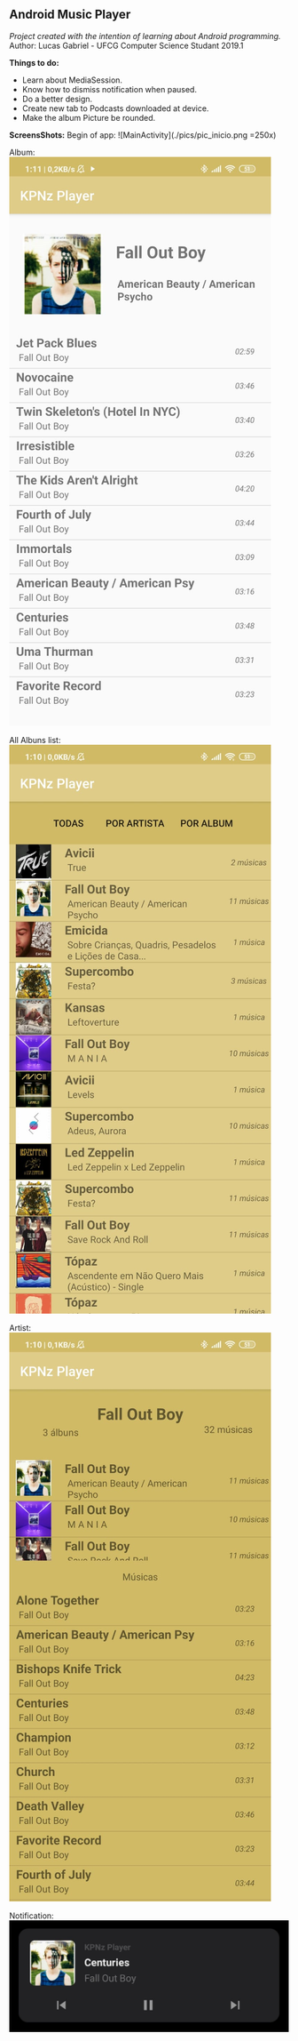 ﻿## **Android Music Player**

*Project created with the intention of learning about Android programming.*
Author: Lucas Gabriel - UFCG Computer Science Studant 2019.1

**Things to do:**
 - Learn about MediaSession.
 - Know how to dismiss notification when paused.
 - Do a better design.
 - Create new tab to Podcasts downloaded at device.
 - Make the album Picture be rounded. 

**ScreensShots:**
Begin of app:
![MainActivity](./pics/pic_inicio.png =250x)

Album:
![AlbumActivity](./pics/pic_album.png)

All Albuns list:
![MainActivity List Albuns tab](./pics/pic_listAlbum.png)

Artist:
![ArtistActivity](./pics/pic_artista.png)

Notification:
![Notification](./pics/pic_notification.png)
